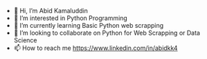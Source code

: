 - 👋 Hi, I’m Abid Kamaluddin
- 👀 I’m interested in Python Programming
- 🌱 I’m currently learning Basic Python web scrapping 
- 💞️ I’m looking to collaborate on Python for Web Scrapping or Data Science
- 📫 How to reach me https://www.linkedin.com/in/abidkk4

<!---
bingDump/bingDump is a ✨ special ✨ repository because its `README.md` (this file) appears on your GitHub profile.
You can click the Preview link to take a look at your changes.
--->
